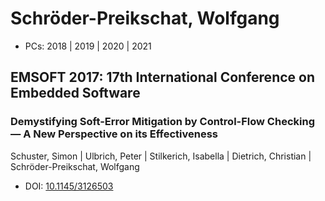# Schröder-Preikschat, Wolfgang

* PCs: 2018 | 2019 | 2020 | 2021

## EMSOFT 2017: 17th International Conference on Embedded Software

### Demystifying Soft-Error Mitigation by Control-Flow Checking — A New Perspective on its Effectiveness
Schuster, Simon | Ulbrich, Peter | Stilkerich, Isabella | Dietrich, Christian | Schröder-Preikschat, Wolfgang
* DOI: [10.1145/3126503](https://doi.org/10.1145/3126503)

